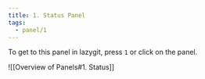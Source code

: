 ```yaml
---
title: 1. Status Panel
tags:
  - panel/1
---
```

To get to this panel in lazygit, press `1` or click on the panel.

![[Overview of Panels#1. Status]]
